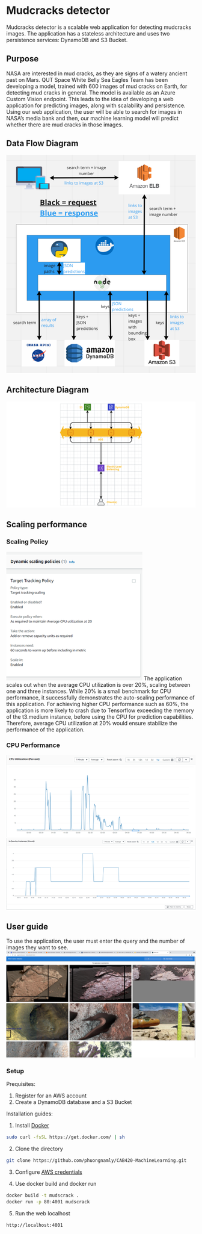 # Mudcracks detector
Mudcracks detector is a scalable web application for detecting mudcracks images. The application has a stateless architecture and uses two persistence services: DynamoDB and S3 Bucket.

## Purpose
NASA are interested in mud cracks, as they are signs of a watery ancient past on Mars. QUT Space White Belly Sea Eagles Team has been developing a model, trained with 600 images of mud cracks on Earth, for detecting mud cracks in general. The model is available as an Azure Custom Vision endpoint. This leads to the idea of developing a web application for predicting images, along with scalability and persistence.
Using our web application, the user will be able to search for images in NASA’s media bank and then, our machine learning model will predict whether there are mud cracks in those images.

## Data Flow Diagram

![DataFlow](images/data-flow.png)

## Architecture Diagram

![Architecture](images/architecture.png)

## Scaling performance
### Scaling Policy
![ScalingPolicy](images/scaling-policy.png)
The application scales out when the average CPU utilization is over 20%, scaling between one and three instances. While 20% is a small benchmark for CPU performance, it successfully demonstrates the auto-scaling performance of this application. For achieving higher CPU performance such as 60%, the application is more likely to crash due to Tensorflow exceeding the memory of the t3.medium instance, before using the CPU for prediction capabilities. Therefore, average CPU utilization at 20% would ensure stabilize the performance of the application. 
### CPU Performance
![CPUPerformance](images/cpu-performance.png)
![InServiceInstance](images/in-service-instance.png)


## User guide

To use the application, the user must enter the query and the number of images they want to see. 
![Sample-result](images/sample-result.png)

### Setup

Prequisites:

1. Register for an AWS account 
2. Create a DynamoDB database and a S3 Bucket

Installation guides:

1. Install [Docker](https://www.docker.com)

```bash
sudo curl -fsSL https://get.docker.com/ | sh
```

2. Clone the directory

```bash
git clone https://github.com/phuongnamly/CAB420-MachineLearning.git
```

3. Configure [AWS credentials](https://docs.aws.amazon.com/sdk-for-java/v1/developer-guide/setup-credentials.html)

4. Use docker build and docker run

```bash
docker build -t mudscrack .
docker run -p 80:4001 mudscrack
```

5. Run the web localhost
```bash
http://localhost:4001
```